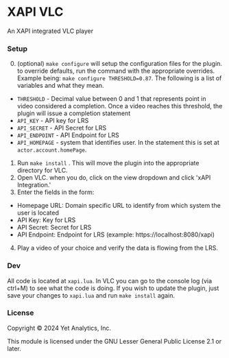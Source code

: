 # XAPI VLC

An XAPI integrated VLC player

### Setup

0) (optional) `make configure` will setup the configuration files for the plugin. to override defaults, run the command with the appropriate overrides. Example being: `make configure THRESHOLD=0.87`. The following is a list of variables and what they mean.
  - `THRESHOLD` - Decimal value between 0 and 1 that represents point in video considered a completion. Once a video reaches this threshold, the plugin will issue a completion statement
  - `API_KEY` - API key for LRS
  - `API_SECRET` - API Secret for LRS
  - `API_ENDPOINT` - API Endpoint for LRS
  - `API_HOMEPAGE` - system that identifies user. In the statement this is set at `actor.account.homePage`.

1) Run `make install` . This will move the plugin into the appropriate directory for VLC.
2) Open VLC. when you do, click on the view dropdown and click 'xAPI Integration.'
3) Enter the fields in the form:

- Homepage URL: Domain specific URL to identify from which system the user is located
- API Key: Key for LRS
- API Secret: Secret for LRS
- API Endpoint: Endpoint for LRS (example: https://localhost:8080/xapi)

4) Play a video of your choice and verify the data is flowing from the LRS.

### Dev

All code is located at `xapi.lua`. In VLC you can go to the console log (via ctrl+M) to see what the code is doing. If you wish to update the plugin, just save your changes to `xapi.lua` and run `make install` again.

### License

Copyright © 2024 Yet Analytics, Inc.

This module is licensed under the GNU Lesser General Public License 2.1 or later.
